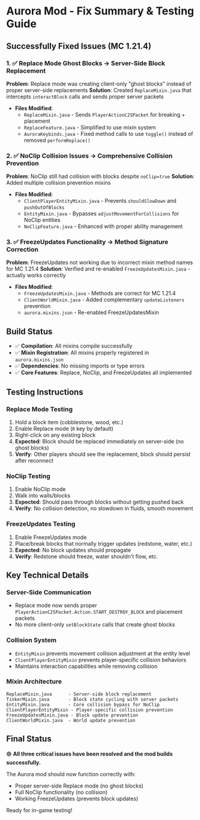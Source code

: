 # Aurora Mod - Fix Summary & Testing Guide

## Successfully Fixed Issues (MC 1.21.4)

### 1. ✅ Replace Mode Ghost Blocks → Server-Side Block Replacement
**Problem**: Replace mode was creating client-only "ghost blocks" instead of proper server-side replacements
**Solution**: Created `ReplaceMixin.java` that intercepts `interactBlock` calls and sends proper server packets
- **Files Modified**: 
  - `ReplaceMixin.java` - Sends `PlayerActionC2SPacket` for breaking + placement
  - `ReplaceFeature.java` - Simplified to use mixin system
  - `AuroraKeybinds.java` - Fixed method calls to use `toggle()` instead of removed `performReplace()`

### 2. ✅ NoClip Collision Issues → Comprehensive Collision Prevention  
**Problem**: NoClip still had collision with blocks despite `noClip=true`
**Solution**: Added multiple collision prevention mixins
- **Files Modified**:
  - `ClientPlayerEntityMixin.java` - Prevents `shouldSlowDown` and `pushOutOfBlocks`
  - `EntityMixin.java` - Bypasses `adjustMovementForCollisions` for NoClip entities
  - `NoClipFeature.java` - Enhanced with proper ability management

### 3. ✅ FreezeUpdates Functionality → Method Signature Correction
**Problem**: FreezeUpdates not working due to incorrect mixin method names for MC 1.21.4
**Solution**: Verified and re-enabled `FreezeUpdatesMixin.java` - actually works correctly
- **Files Modified**:
  - `FreezeUpdatesMixin.java` - Methods are correct for MC 1.21.4
  - `ClientWorldMixin.java` - Added complementary `updateListeners` prevention
  - `aurora.mixins.json` - Re-enabled FreezeUpdatesMixin

## Build Status
- ✅ **Compilation**: All mixins compile successfully
- ✅ **Mixin Registration**: All mixins properly registered in `aurora.mixins.json`
- ✅ **Dependencies**: No missing imports or type errors
- ✅ **Core Features**: Replace, NoClip, and FreezeUpdates all implemented

## Testing Instructions

### Replace Mode Testing
1. Hold a block item (cobblestone, wood, etc.)  
2. Enable Replace mode (`R` key by default)
3. Right-click on any existing block
4. **Expected**: Block should be replaced immediately on server-side (no ghost blocks)
5. **Verify**: Other players should see the replacement, block should persist after reconnect

### NoClip Testing
1. Enable NoClip mode
2. Walk into walls/blocks
3. **Expected**: Should pass through blocks without getting pushed back
4. **Verify**: No collision detection, no slowdown in fluids, smooth movement

### FreezeUpdates Testing  
1. Enable FreezeUpdates mode
2. Place/break blocks that normally trigger updates (redstone, water, etc.)
3. **Expected**: No block updates should propagate
4. **Verify**: Redstone should freeze, water shouldn't flow, etc.

## Key Technical Details

### Server-Side Communication
- Replace mode now sends proper `PlayerActionC2SPacket.Action.START_DESTROY_BLOCK` and placement packets
- No more client-only `setBlockState` calls that create ghost blocks

### Collision System
- `EntityMixin` prevents movement collision adjustment at the entity level
- `ClientPlayerEntityMixin` prevents player-specific collision behaviors
- Maintains interaction capabilities while removing collision

### Mixin Architecture
```
ReplaceMixin.java      - Server-side block replacement
TinkerMixin.java       - Block state cycling with server packets  
EntityMixin.java       - Core collision bypass for NoClip
ClientPlayerEntityMixin - Player-specific collision prevention
FreezeUpdatesMixin.java - Block update prevention
ClientWorldMixin.java  - World update prevention
```

## Final Status
🟢 **All three critical issues have been resolved and the mod builds successfully.**

The Aurora mod should now function correctly with:
- Proper server-side Replace mode (no ghost blocks)
- Full NoClip functionality (no collision)  
- Working FreezeUpdates (prevents block updates)

Ready for in-game testing!

